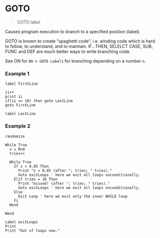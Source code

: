 # GOTO

> GOTO label

Causes program execution to branch to a specified position (label).

GOTO is known to create "spaghetti code", i.e. winding code which is
hard to follow, to understand, and to maintain. IF...THEN, SELELCT CASE,
SUB, FUNC and DEF are much better ways to write branching code.

See ON for `ON n GOTO Label1` for branching depending on a number `n`.

### Example 1

```
label FirstLine
    
ii++
print ii
if(ii == 10) then goto LastLine 
goto FirstLine

label LastLine
```

### Example 2

```
randomize

While True 
  x = Rnd
  tries++
  
  While True
    If x < 0.05 Then 
      Print "x < 0.05 (after "; tries; " tries)."
      Goto exitLoops ' here we exit all loops unconditionally.
    Elif tries = 10 Then
      Print "missed! (after "; tries; " tries)."
      Goto exitLoops ' here we exit all loops unconditionally.
    Else
      Exit Loop ' here we exit only the inner WHILE loop
    Fi
  Wend
  
Wend

Label exitLoops
Print
Print "Out of loops now."

```



